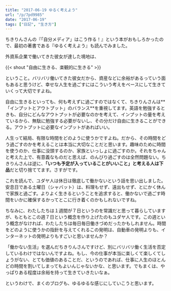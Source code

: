 ```yaml
---
title: "2017-06-19 ゆるく考えよう"
url: "/p/7pd9985"
date: "2017-06-19"
tags: ["日記", "生き方"]
---
```


ちきりんさんの『「自分メディア」はこう作る！』という本がおもしろかったので、最初の著書である『ゆるく考えよう』も読んでみました。

外資系企業で働いてきた彼女が達した境地は、

{{< shout "自由に生きる、楽観的に生きる" >}}

ということ。バリバリ働いてきた彼女だから、資産などに余裕があるっていう面もあると思うけど、幸せな人生を過ごすにはこういう考えをベースにして生きていくって大切ですよね。

自由に生きるといっても、何も考えずに過ごすのではなくて、ちきりんさんは**「インプットとアウトプット」のバランス**を重視してます。英語を勉強するときも、自分にどんなアウトプットが必要なのかを考えて、インプットの量を考えているから、無駄に勉強する必要がないし、その分だけ自由に生きることができる。アウトプットに必要なインプットがあればいい。

人生って結局、有限な時間をどのように使うかですよね。だから、その時間をどう過ごすのかを考えることは本当に大切なことだと思います。趣味のために時間を使うのか、仕事に没頭するのか、家族といっしょに過ごすのか。それをちゃんと考えた上で、有意義なものだと思えば、のんびり過ごすのは全然問題ない。ちきりんさんは逆に、**「いつも予定が入っていることがいいこと」と考える人は下品**だと切り捨ててます。さすがです。

これを読んで、ユダヤ人は休日は徹底して働かないという話を思い出しました。安息日である土曜日（シャバット）は、料理もせず、遠出もせず、とにかく休んで家族と過ごす。よりよく生きるということを追求すると、働かないで過ごす時間をいかに確保するかってとこに行き着くのかもしれないですね。

ちなみに、わたしたちは１週間が７日というのを常識だと思って暮らしていますが、もともとこの週７日という概念を作り上げたのもユダヤ人です。この週という概念がなければ、わたしたちは毎日毎日働きづめだったかもしれません。時間をどのように使うかの指針を与えてくれるこの発明は、自動車の発明よりも、インターネットの発明よりもすごいと思いませんか？

「働かない生活」を選んだちきりんさんですけど、別にバリバリ働く生活を否定しているわけではないんですよね。もし、今の仕事が本当に楽しくて楽しくてしょうがない、とても価値のあることだ、というのであれば、仕事に人生のほとんどの時間を割いてしまってもよいんじゃないかな、と思います。でもまくは、やっぱりある程度は余裕を持って生きていきたいなぁ。

というわけで、まくのブログも、ゆるゆるな感じにしていこうと思います。

